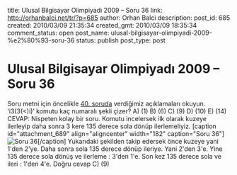 title: Ulusal Bilgisayar Olimpiyadı 2009 – Soru 36
link: http://orhanbalci.net/tr/?p=685
author: Orhan Balci
description: 
post_id: 685
created: 2010/03/09 21:35:34
created_gmt: 2010/03/09 18:35:34
comment_status: open
post_name: ulusal-bilgisayar-olimpiyadi-2009-%e2%80%93-soru-36
status: publish
post_type: post

# Ulusal Bilgisayar Olimpiyadı 2009 – Soru 36

Soru metni için öncelikle [40\. soruda](/?p=470) verdiğimiz açıklamaları okuyun. ‘i3(3(<)i)’ komutu kaç numaralı şekli çizer? A) (1) B) (6) C) (9) D) (10) E) (14) CEVAP: Nispeten kolay bir soru. Komutu incelersek ilk olarak kuzeye ilerleyip daha sonra 3 kere 135 derece sola dönüp ilerlemeliyiz. [caption id="attachment_689" align="aligncenter" width="182" caption="Soru 36"]![Soru 36](http://orhanbalci.net/tr/wp-content/uploads/soru-36.png)[/caption] Yukarıdaki şekilden takip edersek önce kuzeye yani 1'den 2'ye. Daha sonra sola 135 derece dönüp ileriye. Yani 2'den 3'e. Yine 135 derece sola dönüş ve ilerleme : 3'den 1'e. Son kez 135 derece sola ve ileri : 1'den 4'e. Doğru cevap C) (9)
